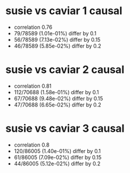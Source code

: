 # susie vs caviar  1 causal

- correlation 0.76
- 79/78589 (1.01e-01%) differ by 0.1
- 56/78589 (7.13e-02%) differ by 0.15
- 46/78589 (5.85e-02%) differ by 0.2


# susie vs caviar  2 causal

- correlation 0.81
- 112/70688 (1.58e-01%) differ by 0.1
- 67/70688 (9.48e-02%) differ by 0.15
- 47/70688 (6.65e-02%) differ by 0.2


# susie vs caviar  3 causal

- correlation 0.8
- 120/86005 (1.40e-01%) differ by 0.1
- 61/86005 (7.09e-02%) differ by 0.15
- 44/86005 (5.12e-02%) differ by 0.2


